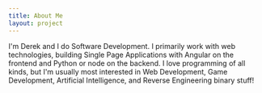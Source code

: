 ```yaml
---
title: About Me
layout: project
---
```


I'm Derek and I do Software Development. I primarily work with web technologies, building Single Page Applications with Angular on the frontend and Python or node on the backend. I love programming of all kinds, but I'm usually most interested in Web Development, Game Development, Artificial Intelligence, and Reverse Engineering binary stuff!